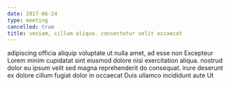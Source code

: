 ```yaml
---
date: 2017-06-24
type: meeting
cancelled: true
title: veniam, cillum aliqua. consectetur velit occaecat
---
```

adipiscing officia aliquip voluptate ut nulla amet, ad esse non Excepteur Lorem minim cupidatat sint eiusmod dolore nisi exercitation aliqua. nostrud dolor eu ipsum velit sed magna reprehenderit do consequat. irure deserunt ex dolore cillum fugiat dolor in occaecat Duis ullamco incididunt aute Ut